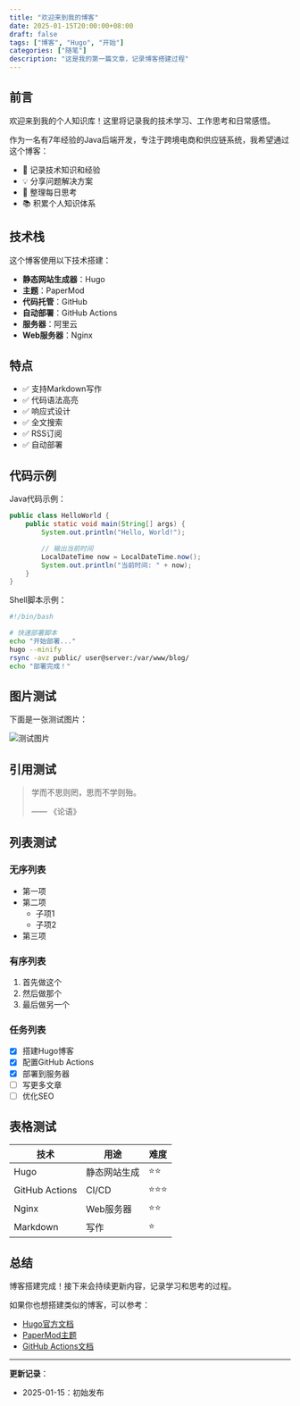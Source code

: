 ```yaml
---
title: "欢迎来到我的博客"
date: 2025-01-15T20:00:00+08:00
draft: false
tags: ["博客", "Hugo", "开始"]
categories: ["随笔"]
description: "这是我的第一篇文章，记录博客搭建过程"
---
```


## 前言

欢迎来到我的个人知识库！这里将记录我的技术学习、工作思考和日常感悟。

作为一名有7年经验的Java后端开发，专注于跨境电商和供应链系统，我希望通过这个博客：
- 📝 记录技术知识和经验
- 💡 分享问题解决方案
- 🤔 整理每日思考
- 📚 积累个人知识体系

## 技术栈

这个博客使用以下技术搭建：

- **静态网站生成器**：Hugo
- **主题**：PaperMod
- **代码托管**：GitHub
- **自动部署**：GitHub Actions
- **服务器**：阿里云
- **Web服务器**：Nginx

## 特点

- ✅ 支持Markdown写作
- ✅ 代码语法高亮
- ✅ 响应式设计
- ✅ 全文搜索
- ✅ RSS订阅
- ✅ 自动部署

## 代码示例

Java代码示例：

```java
public class HelloWorld {
    public static void main(String[] args) {
        System.out.println("Hello, World!");

        // 输出当前时间
        LocalDateTime now = LocalDateTime.now();
        System.out.println("当前时间: " + now);
    }
}
```

Shell脚本示例：

```bash
#!/bin/bash

# 快速部署脚本
echo "开始部署..."
hugo --minify
rsync -avz public/ user@server:/var/www/blog/
echo "部署完成！"
```

## 图片测试

下面是一张测试图片：

![测试图片](/images/test.png)

## 引用测试

> 学而不思则罔，思而不学则殆。
>
> —— 《论语》

## 列表测试

### 无序列表

- 第一项
- 第二项
  - 子项1
  - 子项2
- 第三项

### 有序列表

1. 首先做这个
2. 然后做那个
3. 最后做另一个

### 任务列表

- [x] 搭建Hugo博客
- [x] 配置GitHub Actions
- [x] 部署到服务器
- [ ] 写更多文章
- [ ] 优化SEO

## 表格测试

| 技术 | 用途 | 难度 |
|------|------|------|
| Hugo | 静态网站生成 | ⭐⭐ |
| GitHub Actions | CI/CD | ⭐⭐⭐ |
| Nginx | Web服务器 | ⭐⭐ |
| Markdown | 写作 | ⭐ |

## 总结

博客搭建完成！接下来会持续更新内容，记录学习和思考的过程。

如果你也想搭建类似的博客，可以参考：
- [Hugo官方文档](https://gohugo.io/documentation/)
- [PaperMod主题](https://github.com/adityatelange/hugo-PaperMod)
- [GitHub Actions文档](https://docs.github.com/en/actions)

---

**更新记录**：
- 2025-01-15：初始发布
